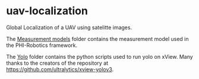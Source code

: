 # uav-localization
Global Localization of a UAV using satelitte images.

The [Measurement models](source/measurement-models/) folder contains the measurement model used in the PHI-Robotics framework.

The [Yolo](source/yolo) folder contains the python scripts used to run yolo on xView. Many thanks to the creators of the repository at https://github.com/ultralytics/xview-yolov3.
